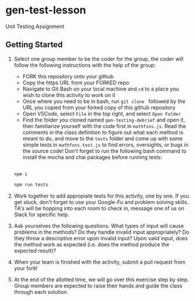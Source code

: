 # gen-test-lesson
Unit Testing Assignment

## Getting Started

1. Select one group member to be the coder for the group, the coder will follow the following instructions with the help of the group:
    * FORK this repository onto your github
    * Copy the https URL from your FORKED repo
    * Navigate to Git Bash on your local machine and `cd` to a place you wish to clone this activity to work on it
    * Once where you need to be in bash, run `git clone ` followed by the URL you copied from your forked copy of this github repository
    * Open VSCode, select `File` in the top right, and select `Open Folder` 
    * Find the folder you cloned named `gen-testing-debrief` and open it, then familiarize yourself with the code first in `mathfxns.js`.  Read the comments in the class definition to figure out what each method is meant to do, and move to the `tests` folder and come up with some simple tests in `mathfxns.test.js` to find errors, oversights, or bugs in the source code! Don't forget to run the following bash command to install the mocha and chai packages before running tests:
    <br>

    ```bash
    npm i
    ```

    ```bash
    npm run tests
    ```
  
2. Work together to add appropiate tests for this activity, one by one. If you get stuck, don't forget to use your Google-Fu and problem solving skills. TA's will be hopping into each room to check in, message one of us on Slack for specific help.

3. Ask yourselves the following questions.  What types of input will cause problems in the methods? Do they handle invalid input appropriately? Do they throw a descriptive error upon invalid input? Upon valid input, does the method work as expected (i.e. does the method produce the expected result)?

4. When your team is finished with the activity, submit a pull request from your fork!

5. At the end of the allotted time, we will go over this exercise step by step. Group members are expected to raise their hands and guide the class through each solution.